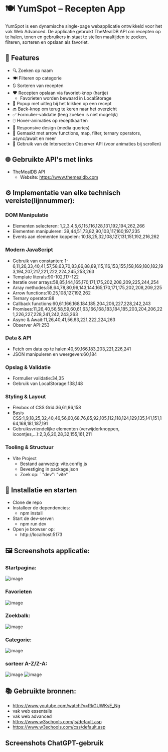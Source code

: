 # 🍽️ YumSpot – Recepten App
YumSpot is een dynamische single-page webapplicatie ontwikkeld voor het vak Web Advanced. De applicatie gebruikt TheMealDB API om recepten op te halen, tonen en gebruikers in staat te stellen maaltijden te zoeken, filteren, sorteren en opslaan als favoriet.
## 🔧 Features
- 🔍 Zoeken op naam
- 🍽️ Filteren op categorie
- 🔃 Sorteren van recepten
- ❤️ Recepten opslaan via favoriet-knop (hartje)
  * Favorieten worden bewaard in LocalStorage
- 🧾 Popup met uitleg bij het klikken op een recept
- 🔙 Back-knop om terug te keren naar het overzicht
- ✅ Formulier-validatie (leeg zoeken is niet mogelijk)
- 🖱️ Hover-animaties op receptkaarten
- 📱 Responsive design (media queries)
- 🧠 Gemaakt met arrow functions, map, filter, ternary operators, async/await en meer
- 👀 Gebruik van de Intersection Observer API (voor animaties bij scrollen)
## 🌐 Gebruikte API's met links
- TheMealDB API
   * Website: https://www.themealdb.com
## ⚙️ Implementatie van elke technisch vereiste(lijnnummer):
### DOM Manipulatie
- Elementen selecteren: 1,2,3,4,5,6,115,116,128,131,192,194,262,266
- Elementen manipuleren: 39,44,51,73,82,90,103,117,160,197,235
- Events aan elementen koppelen: 10,18,25,32,108,127,131,151,192,216,262
### Modern JavaScript
- Gebruik van constanten: 1-6,11,26,33,40,41,57,58,63,70,83,86,88,89,115,116,153,155,158,169,180,182,193,194,207,217,221,222,224,245,253,263
- Template literals:90-102,117-122
- Iteratie over arrays:58,85,144,165,170,171,175,202,208,209,225,244,254
- Array methodes:58,64,78,80,99,143,144,165,170,171,175,202,208,209,225
- Arrow functions:10,25,108,127,192,262
- Ternary operator:88
- Callback functions:60,61,166,168,184,185,204,206,227,228,242,243
- Promises:11,26,40,56,58,59,60,61,63,166,168,183,184,185,203,204,206,221,226,227,228,241,242,243,263
- Async & Await:11,26,40,41,56,63,221,222,224,263
- Observer API:253
### Data & API
- Fetch om data op te halen:40,59,166,183,203,221,226,241
- JSON manipuleren en weergeven:60,184
### Opslag & Validatie
- Formulier validatie:34,35
- Gebruik van LocalStorage:138,148
### Styling & Layout
- Flexbox of CSS Grid:36,61,86,158
- Basis CSS:1,9,18,25,32,40,46,56,60,68,76,85,92,105,112,118,124,129,135,141,151,164,168,181,187,191
- Gebruiksvriendelijke elementen (verwijderknoppen, icoontjes,...):2,3,6,20,28,32,155,161,211
### Tooling & Structuur
- Vite Project
  * Bestand aanwezig: vite.config.js
  * Bevestiging in package.json
  * Zoek op:
    ´ "dev": "vite" `



## 🚀 Installatie en starten
- Clone de repo
- Installeer de dependencies:
  * npm install
- Start de dev-server:
  * npm run dev
- Open je browser op:
  * http://localhost:5173
 
## 🖼️ Screenshots applicatie:
### Startpagina:
![image](https://github.com/user-attachments/assets/35a14935-39db-4973-90a3-f03635901839) 
### Favorieten
![image](https://github.com/user-attachments/assets/927560f3-1d8b-4dde-ad94-323ae9f87375)
### Zoekbalk:
![image](https://github.com/user-attachments/assets/58f4a61b-8391-4ede-ab56-94024f639aa2)
### Categorie:
![image](https://github.com/user-attachments/assets/73292b9c-3b18-4cbb-b6a0-d1c8eed2a23f)
### sorteer A-Z/Z-A:
![image](https://github.com/user-attachments/assets/2665bb0c-e086-42ae-a36d-e4fe65aa0c63)
![image](https://github.com/user-attachments/assets/3f122527-a456-4526-b887-0279f855b588)





## 📚 Gebruikte bronnen:
- https://www.youtube.com/watch?v=RkGUWKsE_Ng
- vak web essentails
- vak web advanced
- https://www.w3schools.com/js/default.asp
- https://www.w3schools.com/css/default.asp

## Screenshots ChatGPT-gebruik
